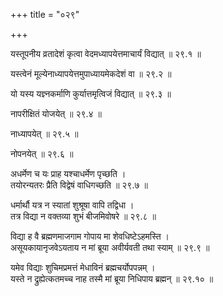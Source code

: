 +++
title = "०२९"

+++

यस्तूपनीय व्रतादेशं कृत्वा वेदमध्यापयेत्तमाचार्यं विद्यात् ॥ २९.१ ॥

यस्त्वेनं मूल्येनाध्यापयेत्तमुपाध्यायमेकदेशं वा ॥ २९.२ ॥

यो यस्य यज्ञ्नकर्माणि कुर्यात्तमृत्विजं विद्यात् ॥ २९.३ ॥

नापरीक्षितं योजयेत् ॥ २९.४ ॥

नाध्यापयेत् ॥ २९.५ ॥

नोपनयेत् ॥ २९.६ ॥

अधर्मेण च यः प्राह यश्चाधर्मेण पृच्छति  ।  
तयोरन्यतरः प्रैति विद्वेषं वाधिगच्छति  ॥ २९.७ ॥

धर्मार्थौ यत्र न स्यातां शुश्रूषा वापि तद्विधा  ।  
तत्र विद्या न वक्तव्या शुभं बीजमिवोषरे  ॥ २९.८ ॥

विद्या ह वै ब्रह्मणमाजगाम गोपाय मा शेवधिष्टेऽहमस्ति  ।  
असूयकायानृजवेऽयताय न मां ब्रूया अवीर्यवती तथा स्याम्  ॥ २९.९ ॥

यमेव विद्याः शुचिमप्रमत्तं मेधाविनं ब्रह्मचर्योपपन्नम्  ।  
यस्ते न द्रुह्येत्कतमच्च नाह तस्मै मां ब्रूया निधिपाय ब्रह्मन्  ॥ २९.१० ॥


